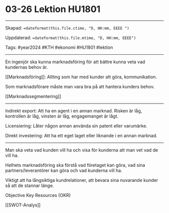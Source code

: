 # 03-26 Lektion HU1801

---

Skapad: `=dateformat(this.file.ctime, "D, HH:mm, EEEE ")`

Uppdaterad: `=dateformat(this.file.mtime, "D, HH:mm, EEEE")`

Tags: #year2024 #KTH #ekonomi #HU1801 #lektion

---

En ingenjör ska kunna marknadsföring för att bättre kunna veta vad kundernas behov är.

[[Marknadsföring]]: Allting som har med kunder att göra, kommunikation.

Som marknadsförare måste man vara bra på att hantera kunders behov.

[[Marknadssegmentering]]

---
Indirekt export: Att ha en agent i en annan marknad. Risken är låg, kontrollen är låg, vinsten är låg, engagemanget är lågt.

Licensiering: Låter någon annan använda sin patent eller varumärke.

Direkt investering: Att ha ett eget laget eller liknande i en annan marknad.

---
Man ska veta vad kunden vill ha och visa för kunderna att man vet vad de vill ha.

Helhets marknadsföring ska förstå vad företaget kan göra, vad sina partners/leverantörer kan göra och vad kunderna vill ha.

Viktigt att ha långsiktiga kundrelationer, att bevara sina nuvarande kunder så att de stannar länge.

Objective Key Resources (OKR)

[[SWOT-Analys]]
